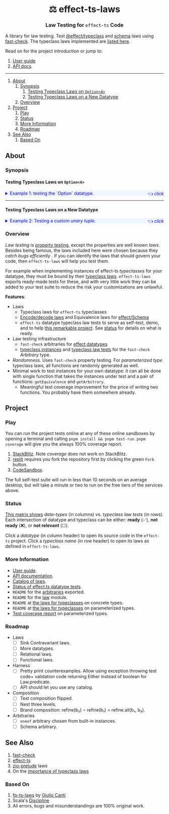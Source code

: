 <h1 align='center' style='border: 0px !important'>⚖ effect-ts-laws</h1>

<h3 align='center' style='border: 0px !important'>
  Law Testing for
  <code style='color:#555'>effect-ts</code>
  Code
</h3>

A library for law testing. Test
[@effect/typeclass](https://www.npmjs.com/package/@effect/typeclass) and
[schema](https://effect.website/docs/schema/introduction/) laws using
[fast-check](https://github.com/dubzzz/fast-check). The typeclass laws implemented are
[listed here](https://middle-ages.github.io/effect-ts-laws-docs/catalog-of-laws.html).

Read on for the project introduction or jump to:

1. [User guide](docs/user-guide.md)
2. [API docs](https://middle-ages.github.io/effect-ts-laws-docs/).

---

1. [About](#about)
   1. [Synopsis](#synopsis)
      1. [Testing Typeclass Laws on `Option<A>`](#testing-typeclass-laws-on-optiona)
      2. [Testing Typeclass Laws on a New Datatype](#testing-typeclass-laws-on-a-new-datatype)
   2. [Overview](#overview)
2. [Project](#project)
   1. [Play](#play)
   2. [Status](#status)
   3. [More Information](#more-information)
   4. [Roadmap](#roadmap)
3. [See Also](#see-also)
   1. [Based On](#based-on)

## About

### Synopsis

#### Testing Typeclass Laws on `Option<A>`

<details>
<summary style='background:#f0f6ff;color:blue;cursor:pointer'>
Example 1: testing the `Option` datatype.
<span style='float: right'>👈 <i>click</i></span></summary>
<br/>

[testTypeClassLaws](https://middle-ages.github.io/effect-ts-laws-docs/functions/vitest.testTypeclassLaws.html)
will find the correct typeclass laws and test them. To define the tests required
for the `Option` datatype, for example, we need to:

1. Provide a function to build an `Equivalence<Option<A>>` from an
   `Equivalence<A>`.
    * Thankfully, `effect-ts` has such a function in the `Option`
      module called
      [getEquivalence](https://github.com/Effect-TS/effect/blob/main/packages/effect/src/Option.ts#L1059).
2. Provide the same for _arbitraries_.
    * `effect-ts-laws` exports an [option](src/arbitrary/README.md)
      function. It takes an `Arbitrary<A>` and return an `Arbitrary<Option<A>>`.
3. List all instances for the datatype by their typeclass name.
   * Note in the code below some instances, for example `Order`, are built from
     the instance of the underlying type. The `effect-ts-laws` export
     [monoOrder](https://middle-ages.github.io/effect-ts-laws-docs/functions/laws.monoOrder.html)
     provides this for the `Order` typeclass.

The `Option` typeclass law test:

```ts
import {
  Alternative,
  Applicative,
  Foldable,
  getOptionalMonoid,
  Monad,
  Traversable
} from '@effect/typeclass/data/Option'
import {Option as OP} from 'effect'
import {monoEquivalence, monoOrder, monoSemigroup, option} from 'effect-ts-laws'
import {testTypeclassLaws} from 'effect-ts-laws/vitest'
import {OptionTypeLambda} from 'effect/Option'

describe('@effect/typeclass/data/Option', () => {
  testTypeclassLaws<OptionTypeLambda>({
    getEquivalence: OP.getEquivalence,
    getArbitrary: option,
  })({
    Alternative,
    Applicative,
    Equivalence: OP.getEquivalence(monoEquivalence),
    Foldable,
    Monad,
    Monoid: getOptionalMonoid(monoSemigroup),
    Order: OP.getOrder(monoOrder),
    Traversable,
  })
})
```

What do we get in return to our investment in the three steps above and in
the added maintenance costs of this tiny, easy to maintain test?

Good coverage for a freight train full of fault models. _Vitest reporter_ showing
test results for the _seventy one_ typeclass laws relevant to the effect-ts `Option`
datatype as defined in the test above:

<a href="./docs/resources/screenshots/synopsis-option.png"><img src='./docs/resources/screenshots/synopsis-option.png' alt='synopsis output' width=600></a>
</details>

---

#### Testing Typeclass Laws on a New Datatype

<details>
<summary style='background:#f0f6ff;color:blue;cursor:pointer'>
Example 2: Testing a custom <i>unary tuple</i>.
<span style='float: right'>👈 <i>click</i></span></summary>
<br/>

You wrote a new datatype: `MyTuple`, and an instance of the effect-ts
`Covariant` typeclass. Lets test it for free:

```ts
import {Covariant as CO} from '@effect/typeclass'
import {Array as AR} from 'effect'
import {dual} from 'effect/Function'
import {TypeLambda} from 'effect/HKT'
import fc from 'fast-check'
import {testTypeclassLaws} from 'effect-ts-laws/vitest'

describe('MyTuple', () => {
  type MyTuple<A> = [A]

  interface MyTupleTypeLambda extends TypeLambda {
    readonly type: MyTuple<this['Target']>
  }

  const map: CO.Covariant<MyTupleTypeLambda>['map'] = dual(
    2,
    <A, B>([a]: MyTuple<A>, ab: (a: A) => B): MyTuple<B> => [ab(a)],
  )
  const Covariant: CO.Covariant<MyTupleTypeLambda> = {
    imap: CO.imap<MyTupleTypeLambda>(map),
    map,
  }

  testTypeclassLaws<MyTupleTypeLambda>({
    getEquivalence: AR.getEquivalence,
    getArbitrary: fc.tuple,
  })({Covariant})
})
```

`fast-check` will try to find a counterexample that breaks the laws. Because
it is quite impossible to find one in this case you should see:

<a href="./docs/resources/screenshots/synopsis-tuple.png"><img src='./docs/resources/screenshots/synopsis-tuple.png' alt='synopsis output' width=400></a>

Above you see that _eight_ typeclass laws that were tested:

1. **Covariant** <u>identity</u> and <u>composition</u> laws. `count = 2`
    1. Because **Covariant** _extends_ **Invariant**, the  typeclass
       laws of <u>identity</u> and <u>composition</u> of this typeclass are tested.
      `count = 2 + 2`
        1. effect-ts lets you _compose_ a pair of **Invariants** into a new
           **Invariant**.  There are fault models that will only be covered if we
           test such composed instances. To cover these fault models, the
           instance under test is composed with the `Option` Invariant instance
           and run through the <u>identity</u> and <u>composition</u> laws.
           `count = 2 + 2 + 2`
    2. effect-ts lets you compose **Covariants** as well. The instance under
       test is composed with the `Option` Covariant instance and run through
       the <u>identity</u> and <u>composition</u> laws. `count = 2 + 2 + 2 + 2`

</details>

### Overview

_Law testing_ is [property
testing](https://zio.dev/reference/test/property-testing), except the properties
are well known _laws_. Besides being famous, the laws included here were chosen
because they _catch bugs efficiently_ . If you can identify the laws that should
govern your code, then `effect-ts-laws` will help you test them.

For example when implementing instances of effect-ts _typeclasses_ for your
datatype, they must be bound by their
[typeclass laws](https://middle-ages.github.io/effect-ts-laws-docs/catalog-of-laws.html).
`effect-ts-laws` exports ready-made tests for these, and with very little work
they can be added to your test suite to reduce the risk your customizations are
unlawful.

**Features**:

* Laws
  * Typeclass laws for `effect-ts` typeclasses
  * [Encode/decode laws](http://middle-ages.github.io/effect-ts-laws-docs/functions/laws.schemaLaws.html) and Equivalence laws for
    [effect/Schema](https://effect-ts.github.io/effect/effect/Schema.ts.html)
  * `effect-ts` datatype typeclass law tests to serve as self-test, demo, and
    to help [this remarkable project](https://effect.website). See
    [status](#status) for details on what is ready.
* Law testing infrastructure
  * `fast-check` arbitraries for
    [effect datatypes](./src/arbitrary/README.md)
  * [typeclass instances](https://github.com/middle-ages/effect-ts-laws/blob/main/src/arbitrary/instances.ts) and
    [typeclass law tests](https://github.com/middle-ages/effect-ts-laws/blob/main/tests/fast-check.spec.ts)
    for the `fast-check` _Arbitrary_ type.
* _Randomness_. Uses `fast-check` property testing. For
  _parameterized type_ typeclass laws, all functions are randomly generated as
  well.
* Minimal work to test instances for your own datatype: it can all be
  done with single function that takes the instances under test and
  a pair of functions: `getEquivalence` and `getArbitrary`.
  * Meaningful test coverage improvement for the price of writing two functions.
    You probably have them somewhere already.

## Project

### Play

You can run the project tests online at any of these online sandboxes by opening
a terminal and calling `pnpm install && pnpm test-run`. `pnpm coverage` will give
you the always 100% coverage report.

1. [StackBlitz](https://stackblitz.com/~/github.com/middle-ages/effect-ts-laws).
   Note _coverage_ does not work on StackBlitz.
2. [replit](https://replit.com/@middle-ages/effect-ts-laws) requires you fork
   the repository first by clicking the green `Fork` button.
3. [CodeSandbox](https://codesandbox.io/p/github/middle-ages/effect-ts-laws/main?import=true).

The full self-test suite will run in less than 10 seconds on an average desktop,
but will take a minute or two to run on the free tiers of the services above.

### Status

[This matrix shows](https://middle-ages.github.io/effect-ts-laws-docs/media/status.html)
_data-types_ (in columns) vs. _typeclass law tests_ (in rows). Each intersection
of datatype and typeclass can be either: **ready** (✅), **not ready** (❌), or
**not relevant** (☐).

Click a _datatype_ (in column header) to open its source code in the `effect-ts`
project. Click a _typeclass name_ (in row header) to open its laws as defined in
`effect-ts-laws`.

### More Information

* [User guide](docs/user-guide.md).
* [API documentation](https://middle-ages.github.io/effect-ts-laws-docs/).
* [Catalog of laws](https://middle-ages.github.io/effect-ts-laws-docs/catalog-of-laws.html).
* [Status of effect.ts datatype tests](https://middle-ages.github.io/effect-ts-laws-docs/media/status.html).
* `README` for the [arbitraries](src/arbitrary/README.md) exported.
* `README` for the [law](src/law/README.md) module.
* `README` at [the laws for typeclasses](src/laws/typeclass/concrete/README.md) on concrete types.
* `README` at [the laws for typeclasses](src/laws/typeclass/parameterized/README.md) on parameterized types.
* [Test coverage report](https://middle-ages.github.io/effect-ts-laws-docs/coverage/index.html) on parameterized types.

### Roadmap

* Laws
  * [ ] Sink Contravariant laws.
  * [ ] More datatypes.
  * [ ] Relational laws.
  * [ ] Functional laws.
* Harness
  * [ ] Pretty print counterexamples. Allow using exception throwing test code+
        validation code returning Either instead of boolean for Law.predicate.
  * [ ] API should let you use any catalog.
* Composition
  * [ ] Test composition flipped.
  * [ ] Nest three levels.
  * [ ] Brand composition: refine(b₂) ∘ refine(b₁) = refine.all(b₁, b₂).
* Arbitraries
  * [ ] `oneof` arbitrary chosen from built-in instances.
  * [ ] Schema arbitrary.

## See Also

1. [fast-check](https://github.com/dubzzz/fast-check)
2. [effect-ts](https://github.com/Effect-ts/effect)
3. [zio-prelude](https://github.com/zio/zio-prelude/tree/series/2.x/laws/shared/src/main/scala/zio/prelude/laws) laws
4. On the [importance of typeclass laws](https://degoes.net/articles/principled-typeclasses#laws)

### Based On

1. [fp-ts-laws](https://gcanti.github.io/fp-ts-laws) by
   [Giulio Canti](https://github.com/gcanti)
2. Scala's [Discipline](https://typelevel.org/cats/typeclasses/lawtesting.html)
3. All errors, bugs and misunderstandings are 100% original work.
